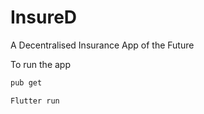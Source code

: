 # InsureD
A Decentralised Insurance App of the Future 

To run the app
```bash
pub get 

Flutter run

```


